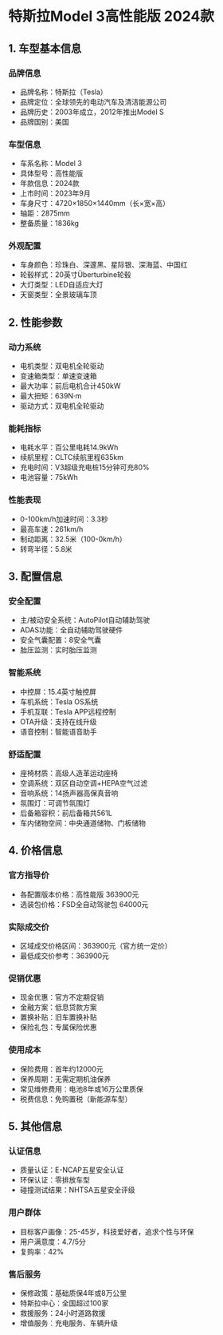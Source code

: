 # 特斯拉Model 3高性能版 2024款

## 1. 车型基本信息
### 品牌信息
- 品牌名称：特斯拉（Tesla）
- 品牌定位：全球领先的电动汽车及清洁能源公司
- 品牌历史：2003年成立，2012年推出Model S
- 品牌国别：美国

### 车型信息
- 车系名称：Model 3
- 具体型号：高性能版
- 年款信息：2024款
- 上市时间：2023年9月
- 车身尺寸：4720×1850×1440mm（长×宽×高）
- 轴距：2875mm
- 整备质量：1836kg

### 外观配置
- 车身颜色：珍珠白、深邃黑、星际银、深海蓝、中国红
- 轮毂样式：20英寸Überturbine轮毂
- 大灯类型：LED自适应大灯
- 天窗类型：全景玻璃车顶

## 2. 性能参数
### 动力系统
- 电机类型：双电机全轮驱动
- 变速箱类型：单速变速箱
- 最大功率：前后电机合计450kW
- 最大扭矩：639N·m
- 驱动方式：双电机全轮驱动

### 能耗指标
- 电耗水平：百公里电耗14.9kWh
- 续航里程：CLTC续航里程635km
- 充电时间：V3超级充电桩15分钟可充80%
- 电池容量：75kWh

### 性能表现
- 0-100km/h加速时间：3.3秒
- 最高车速：261km/h
- 制动距离：32.5米（100-0km/h）
- 转弯半径：5.8米

## 3. 配置信息
### 安全配置
- 主/被动安全系统：AutoPilot自动辅助驾驶
- ADAS功能：全自动辅助驾驶硬件
- 安全气囊配置：8安全气囊
- 胎压监测：实时胎压监测

### 智能系统
- 中控屏：15.4英寸触控屏
- 车机系统：Tesla OS系统
- 手机互联：Tesla APP远程控制
- OTA升级：支持在线升级
- 语音控制：智能语音助手

### 舒适配置
- 座椅材质：高级人造革运动座椅
- 空调系统：双区自动空调+HEPA空气过滤
- 音响系统：14扬声器高保真音响
- 氛围灯：可调节氛围灯
- 后备箱容积：前后备箱共561L
- 车内储物空间：中央通道储物、门板储物

## 4. 价格信息
### 官方指导价
- 各配置版本价格：高性能版 363900元
- 选装包价格：FSD全自动驾驶包 64000元

### 实际成交价
- 区域成交价格区间：363900元（官方统一定价）
- 最低成交价参考：363900元

### 促销优惠
- 现金优惠：官方不定期促销
- 金融方案：低息贷款方案
- 置换补贴：旧车置换补贴
- 保险礼包：专属保险优惠

### 使用成本
- 保险费用：首年约12000元
- 保养周期：无需定期机油保养
- 常见维修费用：电池8年或16万公里质保
- 税费信息：免购置税（新能源车型）

## 5. 其他信息
### 认证信息
- 质量认证：E-NCAP五星安全认证
- 环保认证：零排放车型
- 碰撞测试结果：NHTSA五星安全评级

### 用户群体
- 目标客户画像：25-45岁，科技爱好者，追求个性与环保
- 用户满意度：4.7/5分
- 复购率：42%

### 售后服务
- 保修政策：基础质保4年或8万公里
- 特斯拉中心：全国超过100家
- 救援服务：24小时道路救援
- 增值服务：充电服务、车辆升级